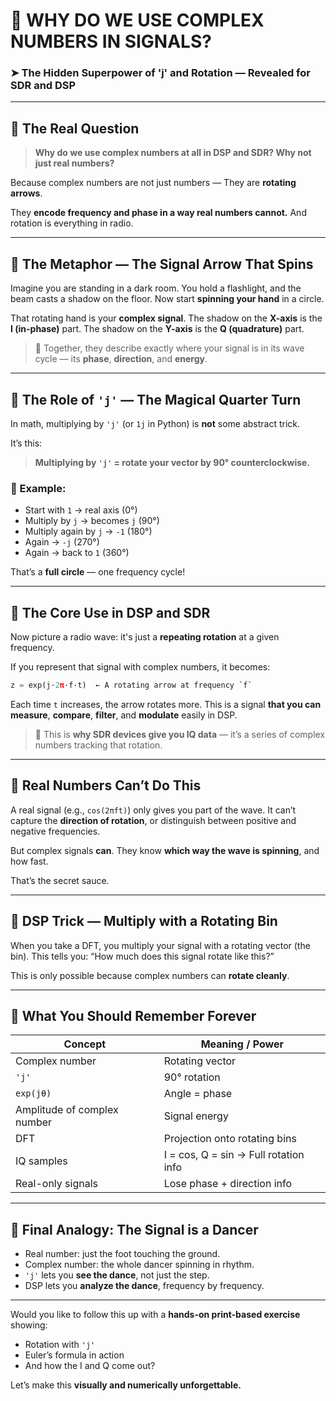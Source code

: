 # 🔮 WHY DO WE USE COMPLEX NUMBERS IN SIGNALS?

### ➤ The Hidden Superpower of 'j' and Rotation — Revealed for SDR and DSP

---

## 🎯 The Real Question

> **Why do we use complex numbers at all in DSP and SDR? Why not just real numbers?**

Because complex numbers are not just numbers —
They are **rotating arrows**.

They **encode frequency and phase in a way real numbers cannot.**
And rotation is everything in radio.

---

## 🧠 The Metaphor — **The Signal Arrow That Spins**

Imagine you are standing in a dark room.
You hold a flashlight, and the beam casts a shadow on the floor.
Now start **spinning your hand** in a circle.

That rotating hand is your **complex signal**.
The shadow on the **X-axis** is the **I (in-phase)** part.
The shadow on the **Y-axis** is the **Q (quadrature)** part.

> 🧭 Together, they describe exactly where your signal is in its wave cycle — its **phase**, **direction**, and **energy**.

---

## 🔁 The Role of `'j'` — The Magical Quarter Turn

In math, multiplying by `'j'` (or `1j` in Python) is **not** some abstract trick.

It’s this:

> **Multiplying by `'j'` = rotate your vector by 90° counterclockwise.**

### 🔄 Example:

* Start with `1` → real axis (0°)
* Multiply by `j` → becomes `j` (90°)
* Multiply again by `j` → `-1` (180°)
* Again → `-j` (270°)
* Again → back to `1` (360°)

That’s a **full circle** — one frequency cycle!

---

## 🔬 The Core Use in DSP and SDR

Now picture a radio wave: it's just a **repeating rotation** at a given frequency.

If you represent that signal with complex numbers, it becomes:

```python
z = exp(j·2π·f·t)  ← A rotating arrow at frequency `f`
```

Each time `t` increases, the arrow rotates more.
This is a signal **that you can measure**, **compare**, **filter**, and **modulate** easily in DSP.

> 🧲 This is **why SDR devices give you IQ data** — it’s a series of complex numbers tracking that rotation.

---

## 📐 Real Numbers Can’t Do This

A real signal (e.g., `cos(2πft)`) only gives you part of the wave.
It can’t capture the **direction of rotation**, or distinguish between positive and negative frequencies.

But complex signals **can**.
They know **which way the wave is spinning**, and how fast.

That’s the secret sauce.

---

## 🔧 DSP Trick — Multiply with a Rotating Bin

When you take a DFT, you multiply your signal with a rotating vector (the bin).
This tells you: “How much does this signal rotate like this?”

This is only possible because complex numbers can **rotate cleanly**.

---

## 🧰 What You Should Remember Forever

| Concept                     | Meaning / Power                       |
| --------------------------- | ------------------------------------- |
| Complex number              | Rotating vector                       |
| `'j'`                       | 90° rotation                          |
| `exp(jθ)`                   | Angle = phase                         |
| Amplitude of complex number | Signal energy                         |
| DFT                         | Projection onto rotating bins         |
| IQ samples                  | I = cos, Q = sin → Full rotation info |
| Real-only signals           | Lose phase + direction info           |

---

## 🔄 Final Analogy: **The Signal is a Dancer**

* Real number: just the foot touching the ground.
* Complex number: the whole dancer spinning in rhythm.
* `'j'` lets you **see the dance**, not just the step.
* DSP lets you **analyze the dance**, frequency by frequency.

---

Would you like to follow this up with a **hands-on print-based exercise** showing:

* Rotation with `'j'`
* Euler’s formula in action
* And how the I and Q come out?

Let’s make this **visually and numerically unforgettable.**
